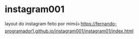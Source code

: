 # instagram001
layout do instagram feito por mim👍
https://fernando-programador1.github.io/instagram001/instagram01/index.html
